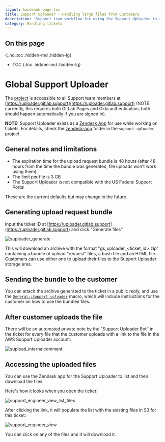 ```yaml
---
layout: handbook-page-toc
title: Support Uploader - Handling large files from Customers
description: "Support team workflow for using the Support Uploader to receive large file archives from customers"
category: Handling tickets
---
```


## On this page
{:.no_toc .hidden-md .hidden-lg}

- TOC
{:toc .hidden-md .hidden-lg}

# Global Support Uploader

The [project](https://gitlab.com/gitlab-com/support/support-uploader) is accessible to all Support team members at [https://uploader.gitlab.support](https://uploader.gitlab.support) (NOTE: currently, this requires both GitLab Pages and Okta authentication, both should happen automatically if you are signed in).

**NOTE:** Support Uploader exists as a [Zendesk App](https://about.gitlab.com/handbook/support/support-ops/documentation/zendesk_global_apps.html#support-uploader) for use while working on tickets. For details, check the [zendesk-app](https://gitlab.com/gitlab-com/support/support-uploader/-/tree/master/zendesk-app) folder in the `support-uploader` project.

## General notes and limitations

* The expiration time for the upload request bundle is 48 hours (after 48 hours from the time the bundle was generated, file uploads won't work using them)
* The limit per file is 3 GB
* The Support Uploader is not compatible with the US Federal Support Portal

These are the current defaults but may change in the future.

## Generating upload request bundle

Input the ticket ID at [https://uploader.gitlab.support](https://uploader.gitlab.support) and click "Generate files"

![suploader_generate](/images/support/suploader_generate.png)

This will download an archive with the format "gs_uploader_<ticket_id>.zip" containing a bundle of upload "request" files, a bash file and an HTML file. Customers can use either one to upload their files to the Support Uploader storage area.

## Sending the bundle to the customer

You can attach the archive generated to the ticket in a public reply, and use the [`General::Support uploader`](https://gitlab.com/search?utf8=%E2%9C%93&group_id=2573624&project_id=17008590&scope=&search_code=true&snippets=false&repository_ref=master&nav_source=navbar&search=id%3A+360047729239) macro, which will include instructions for the customer on how to use the bundled files.

## After customer uploads the file

There will be an automated private note by the "Support Uploader Bot" in the ticket for every file that the customer uploads with a link to the file in the AWS Support Uploader account.

![supload_internalcomment](/images/support/suploader_internalcomment.png)

## Accessing the uploaded files

You can use the Zendesk app for the Support Uploader to list and then download the files.

Here's how it looks when you open the ticket:

![support_engineer_view_list_files](/images/support/support-uploader-list-files.png)

After clicking the link, it will populate the list with the existing files in S3 for this ticket:

![support_engineer_view](/images/support/support-uploader-download-artifact.png)

You can click on any of the files and it will download it.
